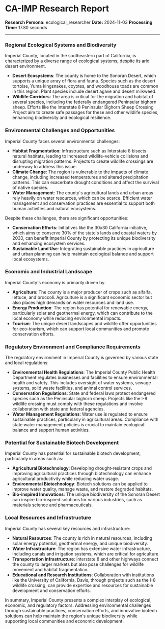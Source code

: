 # CA-IMP Research Report

**Research Persona:** ecological_researcher
**Date:** 2024-11-03
**Processing Time:** 17.80 seconds

---

### Regional Ecological Systems and Biodiversity

Imperial County, located in the southeastern part of California, is characterized by a diverse range of ecological systems, despite its arid desert environment.

- **Desert Ecosystems**: The county is home to the Sonoran Desert, which supports a unique array of flora and fauna. Species such as the desert tortoise, Yuma kingsnakes, coyotes, and woodhouse toads are common in this region. Plant species include desert agave and desert milkweed.
- **Wildlife Corridors**: The area is critical for the migration and habitat of several species, including the federally endangered Peninsular bighorn sheep. Efforts like the Interstate 8 Peninsular Bighorn Sheep Crossing Project aim to create safe passages for these and other wildlife species, enhancing biodiversity and ecological resilience.

### Environmental Challenges and Opportunities

Imperial County faces several environmental challenges:

- **Habitat Fragmentation**: Infrastructure such as Interstate 8 bisects natural habitats, leading to increased wildlife-vehicle collisions and disrupting migration patterns. Projects to create wildlife crossings are underway to address this issue.
- **Climate Change**: The region is vulnerable to the impacts of climate change, including increased temperatures and altered precipitation patterns. This can exacerbate drought conditions and affect the survival of native species.
- **Water Management**: The county's agricultural lands and urban areas rely heavily on water resources, which can be scarce. Efficient water management and conservation practices are essential to support both human activities and natural ecosystems.

Despite these challenges, there are significant opportunities:

- **Conservation Efforts**: Initiatives like the 30x30 California initiative, which aims to conserve 30% of the state's lands and coastal waters by 2030, can benefit Imperial County by protecting its unique biodiversity and enhancing ecosystem services.
- **Sustainable Land Use**: Integrating sustainable practices in agriculture and urban planning can help maintain ecological balance and support local ecosystems.

### Economic and Industrial Landscape

Imperial County's economy is primarily driven by:

- **Agriculture**: The county is a major producer of crops such as alfalfa, lettuce, and broccoli. Agriculture is a significant economic sector but also places high demands on water resources and land use.
- **Energy Production**: The region has potential for renewable energy, particularly solar and geothermal energy, which can contribute to the local economy while reducing environmental impacts.
- **Tourism**: The unique desert landscapes and wildlife offer opportunities for eco-tourism, which can support local communities and promote conservation efforts.

### Regulatory Environment and Compliance Requirements

The regulatory environment in Imperial County is governed by various state and local regulations:

- **Environmental Health Regulations**: The Imperial County Public Health Department regulates businesses and facilities to ensure environmental health and safety. This includes oversight of water systems, sewage systems, solid waste facilities, and animal control services.
- **Conservation Regulations**: State and federal laws protect endangered species such as the Peninsular bighorn sheep. Projects like the I-8 wildlife crossing must comply with these regulations and involve collaboration with state and federal agencies.
- **Water Management Regulations**: Water use is regulated to ensure sustainable practices, particularly in agricultural areas. Compliance with state water management policies is crucial to maintain ecological balance and support human activities.

### Potential for Sustainable Biotech Development

Imperial County has potential for sustainable biotech development, particularly in areas such as:

- **Agricultural Biotechnology**: Developing drought-resistant crops and improving agricultural practices through biotechnology can enhance agricultural productivity while reducing water usage.
- **Environmental Biotechnology**: Biotech solutions can be applied to improve water quality, manage waste, and restore degraded habitats.
- **Bio-inspired Innovations**: The unique biodiversity of the Sonoran Desert can inspire bio-inspired solutions for various industries, such as materials science and pharmaceuticals.

### Local Resources and Infrastructure

Imperial County has several key resources and infrastructure:

- **Natural Resources**: The county is rich in natural resources, including solar energy potential, geothermal energy, and unique biodiversity.
- **Water Infrastructure**: The region has extensive water infrastructure, including canals and irrigation systems, which are critical for agriculture.
- **Transportation Infrastructure**: Interstate 8 and other highways connect the county to larger markets but also pose challenges for wildlife movement and habitat fragmentation.
- **Educational and Research Institutions**: Collaboration with institutions like the University of California, Davis, through projects such as the I-8 wildlife crossing, can provide expertise and resources for sustainable development and conservation efforts.

In summary, Imperial County presents a complex interplay of ecological, economic, and regulatory factors. Addressing environmental challenges through sustainable practices, conservation efforts, and innovative biotech solutions can help maintain the region's unique biodiversity while supporting local communities and economic development.